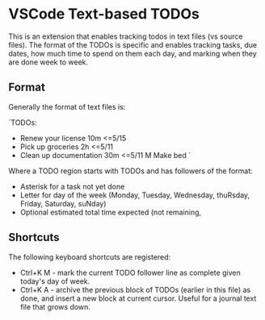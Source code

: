 # VSCode Text-based TODOs

This is an extension that enables tracking todos in text files (vs source files). The
format of the TODOs is specific and enables tracking tasks, due dates, how much time
to spend on them each day, and marking when they are done week to week.

## Format

Generally the format of text files is:

`TODOs:
* Renew your license 10m <=5/15
* Pick up groceries 2h <=5/11
* Clean up documentation 30m <=5/11
M Make bed
`

Where a TODO region starts with TODOs and has followers of the format:
* Asterisk for a task not yet done
* Letter for day of the week (Monday, Tuesday, Wednesday, thuRsday, Friday, Saturday, suNday)
* Optional estimated total time expected (not remaining,

## Shortcuts

The following keyboard shortcuts are registered:
* Ctrl+K M - mark the current TODO follower line as complete given today's day of week.
* Ctrl+K A - archive the previous block of TODOs (earlier in this file) as done,
  and insert a new block at current cursor. Useful for a journal text file that grows down.
